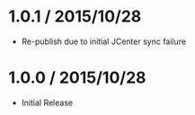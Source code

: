 1.0.1 / 2015/10/28
==================
- Re-publish due to initial JCenter sync failure

1.0.0 / 2015/10/28
==================
- Initial Release
